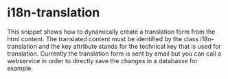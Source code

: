 i18n-translation
================

This snippet shows how to dynamically create a translation form from the html content. 
The translated content must be identified by the class i18n-translation and the key attribute stands for the technical key that is used for translation.
Currently the translation form is sent by email but you can call a webservice in order to directly save the changes in a databasse for example.
